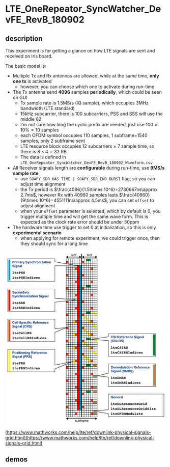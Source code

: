 # LTE_OneRepeator_SyncWatcher_DevFE_RevB_180902

## description

This experiment is for getting a glance on how LTE signals are sent and received on Iris board.

 The basic model is:

- Multiple Tx and Rx antennas are allowed, while at the same time, **only one tx** is activated
  - however, you can choose which one to activate during run-time
- The Tx antenna send **4096** samples **periodically**, which could be seen on GUI
  - Tx sample rate is 1.5MS/s (IQ sample), which occupies 3MHz bandwidth (LTE standard)
  - 15kHz subcarrier, there is 100 subcarriers, PSS and SSS will use the middle 62
  - I'm not sure how long the cyclic prefix are needed, just use $100\times10\%=10$ samples
  - each OFDM symbol occupies 110 samples, 1 subframe=1540 samples, only 2 subframe sent
  - LTE resource block occupies 12 subcarriers $\times$ 7 sample time, so there is $8\times4=32$ RB
  - The data is defined in `LTE_OneRepeator_SyncWatcher_DevFE_RevB_180902_Waveform.csv`
- All Receiver signals length are **configurable** during run-time, use **9MS/s sample rate**
  - use `SOAPY_SDR_HAS_TIME | SOAPY_SDR_END_BURST` flag, so you can adjust time alignment
  - the Tx period is $\frac{4096}{1.5\times 10^6}=2730667ns\approx 2.7ms$, however Rx with 40960 samples lasts $\frac{40960}{9\times 10^6}=4551111ns\approx 4.5ms$, you can set `offset` to adjust alignment
  - when your `offset` parameter is selected, which by default is 0, you trigger multiple time and will get the same wave form. This is expected as the clock rate error should be under 50ppm
- The hardware time use trigger to set 0 at initialization, so this is only **experimental scenario**
  - when applying for remote experiment, we could trigger once, then they should sync for a long time

![](180902/pic1.jpg)

[https://www.mathworks.com/help/lte/ref/downlink-physical-signals-grid.html](https://www.mathworks.com/help/lte/ref/downlink-physical-signals-grid.html)

## demos


